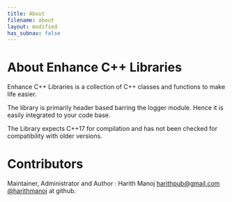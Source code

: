 ```yaml
---
title: About
filename: about
layout: modified
has_subnav: false
---
```


# About Enhance C++ Libraries

Enhance C++ Libraries is a collection of C++ classes and functions to make life easier.

The library is primarily header based barring the logger module. Hence it is easily 
integrated to your code base.

The Library expects C++17 for compilation and has not been checked for compatibility 
with older versions.

# Contributors

Maintainer, Administrator and Author : Harith Manoj <harithpub@gmail.com> [@harithmanoj](https://github.com/harithmanoj) at github.

